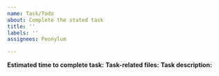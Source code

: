 ```yaml
---
name: Task/Todo
about: Complete the stated task
title: ''
labels: ''
assignees: Peonylum

---
```


**Estimated time to complete task:**
**Task-related files:**
**Task description:**

